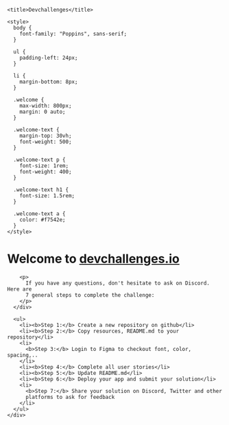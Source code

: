 <!DOCTYPE html>
<html lang="en">
  <head>
    <meta charset="utf-8" />
    <meta name="viewport" content="width=device-width, initial-scale=1,maximum-scale=5"/>
    <link rel="icon" href="devchallenges.png" />
    <link rel="shortcut icon" type="image/x-icon" href="https://devchallenges.io/"/>
    <link href="https://fonts.googleapis.com/css2?family=Poppins:wght@400;500&display=swap" rel="stylesheet"/>

    <title>Devchallenges</title>

    <style>
      body {
        font-family: "Poppins", sans-serif;
      }

      ul {
        padding-left: 24px;
      }

      li {
        margin-bottom: 8px;
      }

      .welcome {
        max-width: 800px;
        margin: 0 auto;
      }

      .welcome-text {
        margin-top: 30vh;
        font-weight: 500;
      }

      .welcome-text p {
        font-size: 1rem;
        font-weight: 400;
      }

      .welcome-text h1 {
        font-size: 1.5rem;
      }

      .welcome-text a {
        color: #f7542e;
      }
    </style>
  </head>
  <body>
    <div class="welcome">
      <div class="welcome-text">
        <h1>
          Welcome to
          <a href="https://devchallenges.io/" target="_blank"
            >devchallenges.io</a
          >
        </h1>

        <p>
          If you have any questions, don't hesitate to ask on Discord. Here are
          7 general steps to complete the challenge:
        </p>
      </div>

      <ul>
        <li><b>Step 1:</b> Create a new repository on github</li>
        <li><b>Step 2:</b> Copy resources, README.md to your repository</li>
        <li>
          <b>Step 3:</b> Login to Figma to checkout font, color, spacing,..
        </li>
        <li><b>Step 4:</b> Complete all user stories</li>
        <li><b>Step 5:</b> Update README.md</li>
        <li><b>Step 6:</b> Deploy your app and submit your solution</li>
        <li>
          <b>Step 7:</b> Share your solution on Discord, Twitter and other
          platforms to ask for feedback
        </li>
      </ul>
    </div>
  </body>
</html>
